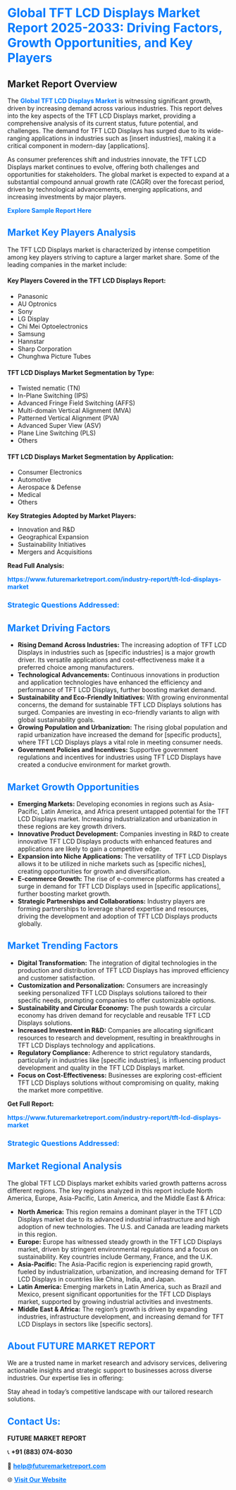 <h1 style="color: #007BFF;">Global TFT LCD Displays Market Report 2025-2033: Driving Factors, Growth Opportunities, and Key Players</h1>

<section id="overview">
<h2>Market Report Overview</h2>
<p>The <a href="https://www.futuremarketreport.com/industry-report/tft-lcd-displays-market" style="color: #007BFF; text-decoration: none;"><strong>Global TFT LCD Displays Market</strong></a> is witnessing significant growth, driven by increasing demand across various industries. This report delves into the key aspects of the TFT LCD Displays market, providing a comprehensive analysis of its current status, future potential, and challenges. The demand for TFT LCD Displays has surged due to its wide-ranging applications in industries such as [insert industries], making it a critical component in modern-day [applications].</p>
<p>As consumer preferences shift and industries innovate, the TFT LCD Displays market continues to evolve, offering both challenges and opportunities for stakeholders. The global market is expected to expand at a substantial compound annual growth rate (CAGR) over the forecast period, driven by technological advancements, emerging applications, and increasing investments by major players.</p>
</section>

<section id="overview">
<p><a href="https://www.futuremarketreport.com/request-sample/reportId=75845" style="color: #007BFF; text-decoration: none;"><strong>Explore Sample Report Here</strong></a></p>
</section>

<section id="key-players">
<h2 style="color: #007BFF;">Market Key Players Analysis</h2>
<p>The TFT LCD Displays market is characterized by intense competition among key players striving to capture a larger market share. Some of the leading companies in the market include:</p>
<h4>Key Players Covered in the TFT LCD Displays Report:</h4>
<ul><li>Panasonic</li><li>AU Optronics</li><li>Sony</li><li>LG Display</li><li>Chi Mei Optoelectronics</li><li>Samsung</li><li>Hannstar</li><li>Sharp Corporation</li><li>Chunghwa Picture Tubes</li></ul>
<h4>TFT LCD Displays Market Segmentation by Type:</h4>
<ul><li>Twisted nematic (TN)</li><li>In-Plane Switching (IPS)</li><li>Advanced Fringe Field Switching (AFFS)</li><li>Multi-domain Vertical Alignment (MVA)</li><li>Patterned Vertical Alignment (PVA)</li><li>Advanced Super View (ASV)</li><li>Plane Line Switching (PLS)</li><li>Others</li></ul>

<h4>TFT LCD Displays Market Segmentation by Application:</h4>
<ul><li>Consumer Electronics</li><li>Automotive</li><li>Aerospace &amp; Defense</li><li>Medical</li><li>Others</li></ul>
<p><strong>Key Strategies Adopted by Market Players:</strong></p>
<ul>
<li>Innovation and R&D</li>
<li>Geographical Expansion</li>
<li>Sustainability Initiatives</li>
<li>Mergers and Acquisitions</li>
</ul>
</section>

<section>
<p><strong>Read Full Analysis: </strong></p><a href="https://www.futuremarketreport.com/industry-report/tft-lcd-displays-market" style="color: #007BFF; text-decoration: none;"><strong>https://www.futuremarketreport.com/industry-report/tft-lcd-displays-market</strong></a>
<h3 style="color: #007BFF;">Strategic Questions Addressed:</h3>
</section>

<section id="driving-factors">
<h2 style="color: #007BFF;">Market Driving Factors</h2>
<ul>
<li><strong>Rising Demand Across Industries:</strong> The increasing adoption of TFT LCD Displays in industries such as [specific industries] is a major growth driver. Its versatile applications and cost-effectiveness make it a preferred choice among manufacturers.</li>
<li><strong>Technological Advancements:</strong> Continuous innovations in production and application technologies have enhanced the efficiency and performance of TFT LCD Displays, further boosting market demand.</li>
<li><strong>Sustainability and Eco-Friendly Initiatives:</strong> With growing environmental concerns, the demand for sustainable TFT LCD Displays solutions has surged. Companies are investing in eco-friendly variants to align with global sustainability goals.</li>
<li><strong>Growing Population and Urbanization:</strong> The rising global population and rapid urbanization have increased the demand for [specific products], where TFT LCD Displays plays a vital role in meeting consumer needs.</li>
<li><strong>Government Policies and Incentives:</strong> Supportive government regulations and incentives for industries using TFT LCD Displays have created a conducive environment for market growth.</li>
</ul>
</section>

<section id="growth-opportunities">
<h2 style="color: #007BFF;">Market Growth Opportunities</h2>
<ul>
<li><strong>Emerging Markets:</strong> Developing economies in regions such as Asia-Pacific, Latin America, and Africa present untapped potential for the TFT LCD Displays market. Increasing industrialization and urbanization in these regions are key growth drivers.</li>
<li><strong>Innovative Product Development:</strong> Companies investing in R&D to create innovative TFT LCD Displays products with enhanced features and applications are likely to gain a competitive edge.</li>
<li><strong>Expansion into Niche Applications:</strong> The versatility of TFT LCD Displays allows it to be utilized in niche markets such as [specific niches], creating opportunities for growth and diversification.</li>
<li><strong>E-commerce Growth:</strong> The rise of e-commerce platforms has created a surge in demand for TFT LCD Displays used in [specific applications], further boosting market growth.</li>
<li><strong>Strategic Partnerships and Collaborations:</strong> Industry players are forming partnerships to leverage shared expertise and resources, driving the development and adoption of TFT LCD Displays products globally.</li>
</ul>
</section>

<section id="trending-factors">
<h2 style="color: #007BFF;">Market Trending Factors</h2>
<ul>
<li><strong>Digital Transformation:</strong> The integration of digital technologies in the production and distribution of TFT LCD Displays has improved efficiency and customer satisfaction.</li>
<li><strong>Customization and Personalization:</strong> Consumers are increasingly seeking personalized TFT LCD Displays solutions tailored to their specific needs, prompting companies to offer customizable options.</li>
<li><strong>Sustainability and Circular Economy:</strong> The push towards a circular economy has driven demand for recyclable and reusable TFT LCD Displays solutions.</li>
<li><strong>Increased Investment in R&D:</strong> Companies are allocating significant resources to research and development, resulting in breakthroughs in TFT LCD Displays technology and applications.</li>
<li><strong>Regulatory Compliance:</strong> Adherence to strict regulatory standards, particularly in industries like [specific industries], is influencing product development and quality in the TFT LCD Displays market.</li>
<li><strong>Focus on Cost-Effectiveness:</strong> Businesses are exploring cost-efficient TFT LCD Displays solutions without compromising on quality, making the market more competitive.</li>
</ul>
</section>

<section>
<p><strong>Get Full Report: </strong></p><a href="https://www.futuremarketreport.com/industry-report/tft-lcd-displays-market" style="color: #007BFF; text-decoration: none;"><strong>https://www.futuremarketreport.com/industry-report/tft-lcd-displays-market</strong></a>
<h3 style="color: #007BFF;">Strategic Questions Addressed:</h3>
</section>


<section id="regional-analysis">
<h2 style="color: #007BFF;">Market Regional Analysis</h2>
<p>The global TFT LCD Displays market exhibits varied growth patterns across different regions. The key regions analyzed in this report include North America, Europe, Asia-Pacific, Latin America, and the Middle East & Africa:</p>
<ul>
<li><strong>North America:</strong> This region remains a dominant player in the TFT LCD Displays market due to its advanced industrial infrastructure and high adoption of new technologies. The U.S. and Canada are leading markets in this region.</li>
<li><strong>Europe:</strong> Europe has witnessed steady growth in the TFT LCD Displays market, driven by stringent environmental regulations and a focus on sustainability. Key countries include Germany, France, and the U.K.</li>
<li><strong>Asia-Pacific:</strong> The Asia-Pacific region is experiencing rapid growth, fueled by industrialization, urbanization, and increasing demand for TFT LCD Displays in countries like China, India, and Japan.</li>
<li><strong>Latin America:</strong> Emerging markets in Latin America, such as Brazil and Mexico, present significant opportunities for the TFT LCD Displays market, supported by growing industrial activities and investments.</li>
<li><strong>Middle East & Africa:</strong> The region’s growth is driven by expanding industries, infrastructure development, and increasing demand for TFT LCD Displays in sectors like [specific sectors].</li>
</ul>
</section>

<footer>
<h2 style="color: #007BFF;">About FUTURE MARKET REPORT</h2>
<p>We are a trusted name in market research and advisory services, delivering actionable insights and strategic support to businesses across diverse industries. Our expertise lies in offering:</p>

<p>Stay ahead in today’s competitive landscape with our tailored research solutions.</p>

<h2 style="color: #007BFF;">Contact Us:</h2>
<p><strong>FUTURE MARKET REPORT</strong></p>
<p>📞 <strong>+91 (883) 074-8030</strong></p>
<p>📧 <strong><a href="mailto:help@futuremarketreport.com" style="color: #007BFF;">help@futuremarketreport.com</a></strong></p>
<p>🌐 <strong><a href="https://www.futuremarketreport.com/" style="color: #007BFF;">Visit Our Website</a></strong></p>
</footer>